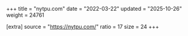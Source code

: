 +++
title = "nytpu.com"
date = "2022-03-22"
updated = "2025-10-26"
weight = 24761

[extra]
source = "https://nytpu.com/"
ratio = 17
size = 24
+++
